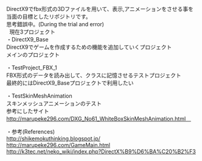 ﻿DirectX9でfbx形式の3Dファイルを用いて、表示,アニメーションをさせる事を当面の目標としたリポジトリです。  
思考錯誤中。(During the trial and error)  
  
現在3プロジェクト  
・DirectX9_Base  
DirectX9でゲームを作成するための機能を追加していくプロジェクト  
メインのプロジェクト  
  
・TestProject_FBX_1  
FBX形式のデータを読み出して、クラスに記憶させるテストプロジェクト  
最終的にはDirectX9_Baseプロジェクトで利用したい  
  
・TestSkinMeshAnimation  
スキンメッシュアニメーションのテスト　  
参考にしたサイト  
http://marupeke296.com/DXG_No61_WhiteBoxSkinMeshAnimation.html　
  
  
・参考(References)  
http://shikemokuthinking.blogspot.jp/  
http://marupeke296.com/GameMain.html  
http://k3tec.net/neko_wiki/index.php?DirectX%B9%D6%BA%C20%B2%F3   






